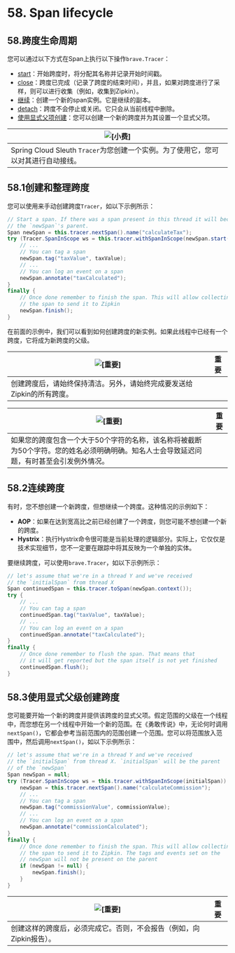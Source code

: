 # 58. Span lifecycle

## 58.跨度生命周期

您可以通过以下方式在Span上执行以下操作`brave.Tracer`：

- [start](https://cloud.spring.io/spring-cloud-static/Greenwich.SR3/multi/multi__span_lifecycle.html#creating-and-finishing-spans)：开始跨度时，将分配其名称并记录开始时间戳。
- [close](https://cloud.spring.io/spring-cloud-static/Greenwich.SR3/multi/multi__span_lifecycle.html#creating-and-finishing-spans)：跨度已完成（记录了跨度的结束时间），并且，如果对跨度进行了采样，则可以进行收集（例如，收集到Zipkin）。
- [继续](https://cloud.spring.io/spring-cloud-static/Greenwich.SR3/multi/multi__span_lifecycle.html#continuing-spans)：创建一个新的span实例。它是继续的副本。
- [detach](https://cloud.spring.io/spring-cloud-static/Greenwich.SR3/multi/multi__span_lifecycle.html#continuing-spans)：跨度不会停止或关闭。它只会从当前线程中删除。
- [使用显式父项创建](https://cloud.spring.io/spring-cloud-static/Greenwich.SR3/multi/multi__span_lifecycle.html#creating-spans-with-explicit-parent)：您可以创建一个新的跨度并为其设置一个显式父项。

| ![[小费]](https://cloud.spring.io/spring-cloud-static/Greenwich.SR3/multi/images/tip.png) |
| ------------------------------------------------------------ |
| Spring Cloud Sleuth `Tracer`为您创建一个实例。为了使用它，您可以对其进行自动接线。 |

## 58.1创建和整理跨度

您可以使用来手动创建跨度`Tracer`，如以下示例所示：

```java
// Start a span. If there was a span present in this thread it will become
// the `newSpan`'s parent.
Span newSpan = this.tracer.nextSpan().name("calculateTax");
try (Tracer.SpanInScope ws = this.tracer.withSpanInScope(newSpan.start())) {
	// ...
	// You can tag a span
	newSpan.tag("taxValue", taxValue);
	// ...
	// You can log an event on a span
	newSpan.annotate("taxCalculated");
}
finally {
	// Once done remember to finish the span. This will allow collecting
	// the span to send it to Zipkin
	newSpan.finish();
}
```

在前面的示例中，我们可以看到如何创建跨度的新实例。如果此线程中已经有一个跨度，它将成为新跨度的父级。

| ![[重要]](https://cloud.spring.io/spring-cloud-static/Greenwich.SR3/multi/images/important.png) | 重要 |
| ------------------------------------------------------------ | ---- |
| 创建跨度后，请始终保持清洁。另外，请始终完成要发送给Zipkin的所有跨度。 |      |

| ![[重要]](https://cloud.spring.io/spring-cloud-static/Greenwich.SR3/multi/images/important.png) | 重要 |
| ------------------------------------------------------------ | ---- |
| 如果您的跨度包含一个大于50个字符的名称，该名称将被截断为50个字符。您的姓名必须明确明确。知名人士会导致延迟问题，有时甚至会引发例外情况。 |      |

## 58.2连续跨度

有时，您不想创建一个新跨度，但想继续一个跨度。这种情况的示例如下：

- **AOP**：如果在达到宽高比之前已经创建了一个跨度，则您可能不想创建一个新的跨度。
- **Hystrix**：执行Hystrix命令很可能是当前处理的逻辑部分。实际上，它仅仅是技术实现细节，您不一定要在跟踪中将其反映为一个单独的实体。

要继续跨度，可以使用`brave.Tracer`，如以下示例所示：

```java
// let's assume that we're in a thread Y and we've received
// the `initialSpan` from thread X
Span continuedSpan = this.tracer.toSpan(newSpan.context());
try {
	// ...
	// You can tag a span
	continuedSpan.tag("taxValue", taxValue);
	// ...
	// You can log an event on a span
	continuedSpan.annotate("taxCalculated");
}
finally {
	// Once done remember to flush the span. That means that
	// it will get reported but the span itself is not yet finished
	continuedSpan.flush();
}
```

## 58.3使用显式父级创建跨度

您可能要开始一个新的跨度并提供该跨度的显式父项。假定范围的父级在一个线程中，而您想在另一个线程中开始一个新的范围。在《勇敢传说》中，无论何时调用`nextSpan()`，它都会参考当前范围内的范围创建一个范围。您可以将范围放入范围中，然后调用`nextSpan()`，如以下示例所示：

```java
// let's assume that we're in a thread Y and we've received
// the `initialSpan` from thread X. `initialSpan` will be the parent
// of the `newSpan`
Span newSpan = null;
try (Tracer.SpanInScope ws = this.tracer.withSpanInScope(initialSpan)) {
	newSpan = this.tracer.nextSpan().name("calculateCommission");
	// ...
	// You can tag a span
	newSpan.tag("commissionValue", commissionValue);
	// ...
	// You can log an event on a span
	newSpan.annotate("commissionCalculated");
}
finally {
	// Once done remember to finish the span. This will allow collecting
	// the span to send it to Zipkin. The tags and events set on the
	// newSpan will not be present on the parent
	if (newSpan != null) {
		newSpan.finish();
	}
}
```

| ![[重要]](https://cloud.spring.io/spring-cloud-static/Greenwich.SR3/multi/images/important.png) | 重要 |
| ------------------------------------------------------------ | ---- |
| 创建这样的跨度后，必须完成它。否则，不会报告（例如，向Zipkin报告）。 |      |